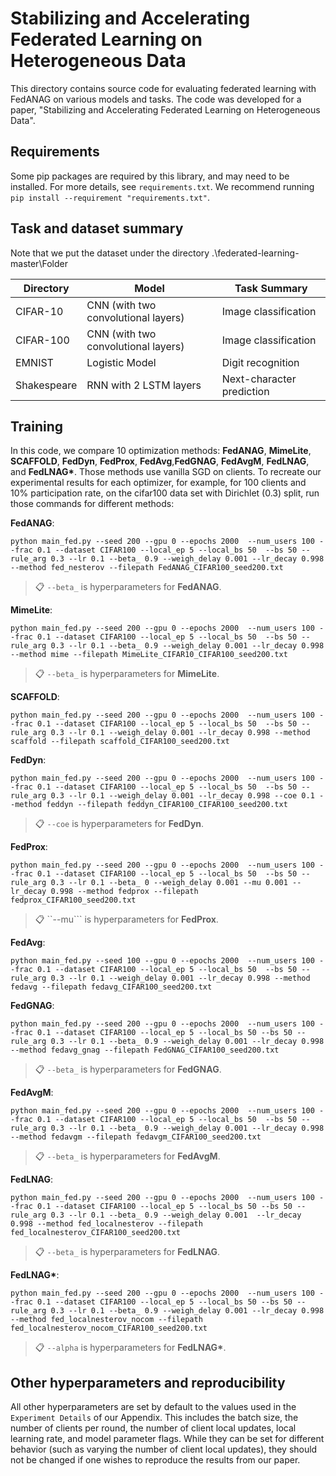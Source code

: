 # Stabilizing and Accelerating Federated Learning on Heterogeneous Data


This directory contains source code for evaluating federated learning with FedANAG on various models and tasks. The code was developed for a paper, "Stabilizing and Accelerating Federated Learning on Heterogeneous Data".

## Requirements

Some pip packages are required by this library, and may need to be installed. For more details, see `requirements.txt`. We recommend running `pip install --requirement "requirements.txt"`.

## Task and dataset summary

Note that we put the dataset under the directory .\federated-learning-master\Folder

<!-- mdformat off(This table is sensitive to automatic formatting changes) -->

| Directory        | Model                               | Task Summary              |
|------------------|-------------------------------------|---------------------------|
| CIFAR-10         | CNN (with two convolutional layers) | Image classification      |
| CIFAR-100        | CNN (with two convolutional layers) | Image classification      |
| EMNIST           | Logistic Model                      | Digit recognition         |
| Shakespeare      | RNN with 2 LSTM layers              | Next-character prediction |

<!-- mdformat on -->


## Training
In this code, we compare 10 optimization methods: **FedANAG**, **MimeLite**, **SCAFFOLD**, **FedDyn**, **FedProx**, **FedAvg**,**FedGNAG**, **FedAvgM**, **FedLNAG**, and **FedLNAG\***. Those methods use vanilla SGD on clients. To recreate our experimental results for each optimizer, for example, for 100 clients and 10% participation rate, on the cifar100 data set with Dirichlet (0.3) split, run those commands for different methods:



**FedANAG**:
```
python main_fed.py --seed 200 --gpu 0 --epochs 2000  --num_users 100 --frac 0.1 --dataset CIFAR100 --local_ep 5 --local_bs 50  --bs 50 --rule_arg 0.3 --lr 0.1 --beta_ 0.9 --weigh_delay 0.001 --lr_decay 0.998 --method fed_nesterov --filepath FedANAG_CIFAR100_seed200.txt
```
>📋  ```--beta_``` is hyperparameters for **FedANAG**.

**MimeLite**:
```
python main_fed.py --seed 200 --gpu 0 --epochs 2000  --num_users 100 --frac 0.1 --dataset CIFAR100 --local_ep 5 --local_bs 50  --bs 50 --rule_arg 0.3 --lr 0.1 --beta_ 0.9 --weigh_delay 0.001 --lr_decay 0.998 --method mime --filepath MimeLite_CIFAR10_CIFAR100_seed200.txt
```
>📋  ```--beta_``` is hyperparameters for **MimeLite**.

**SCAFFOLD**:
```
python main_fed.py --seed 200 --gpu 0 --epochs 2000  --num_users 100 --frac 0.1 --dataset CIFAR100 --local_ep 5 --local_bs 50  --bs 50 --rule_arg 0.3 --lr 0.1 --weigh_delay 0.001 --lr_decay 0.998 --method scaffold --filepath scaffold_CIFAR100_seed200.txt
```

**FedDyn**:
```
python main_fed.py --seed 200 --gpu 0 --epochs 2000  --num_users 100 --frac 0.1 --dataset CIFAR100 --local_ep 5 --local_bs 50  --bs 50 --rule_arg 0.3 --lr 0.1 --weigh_delay 0.001 --lr_decay 0.998 --coe 0.1 --method feddyn --filepath feddyn_CIFAR100_CIFAR100_seed200.txt
```
>📋  ```--coe``` is hyperparameters for **FedDyn**.

**FedProx**:
```
python main_fed.py --seed 200 --gpu 0 --epochs 2000  --num_users 100 --frac 0.1 --dataset CIFAR100 --local_ep 5 --local_bs 50  --bs 50 --rule_arg 0.3 --lr 0.1 --beta_ 0 --weigh_delay 0.001 --mu 0.001 --lr_decay 0.998 --method fedprox --filepath fedprox_CIFAR100_seed200.txt
```
>📋  ``--mu``` is hyperparameters for **FedProx**.

**FedAvg**:
```
python main_fed.py --seed 100 --gpu 0 --epochs 2000  --num_users 100 --frac 0.1 --dataset CIFAR100 --local_ep 5 --local_bs 50  --bs 50 --rule_arg 0.3 --lr 0.1 --weigh_delay 0.001 --lr_decay 0.998 --method fedavg --filepath fedavg_CIFAR100_seed200.txt
```


**FedGNAG**:
```
python main_fed.py --seed 200 --gpu 0 --epochs 2000  --num_users 100 --frac 0.1 --dataset CIFAR100 --local_ep 5 --local_bs 50 --bs 50 --rule_arg 0.3 --lr 0.1 --beta_ 0.9 --weigh_delay 0.001 --lr_decay 0.998 --method fedavg_gnag --filepath FedGNAG_CIFAR100_seed200.txt
```
>📋  ```--beta_``` is hyperparameters for **FedGNAG**.

**FedAvgM**:
```
python main_fed.py --seed 200 --gpu 0 --epochs 2000  --num_users 100 --frac 0.1 --dataset CIFAR100 --local_ep 5 --local_bs 50  --bs 50 --rule_arg 0.3 --lr 0.1 --beta_ 0.9 --weigh_delay 0.001 --lr_decay 0.998 --method fedavgm --filepath fedavgm_CIFAR100_seed200.txt
```
>📋  ```--beta_``` is hyperparameters for **FedAvgM**.

**FedLNAG**:
```
python main_fed.py --seed 200 --gpu 0 --epochs 2000  --num_users 100 --frac 0.1 --dataset CIFAR100 --local_ep 5 --local_bs 50 --bs 50 --rule_arg 0.3 --lr 0.1 --beta_ 0.9 --weigh_delay 0.001  --lr_decay 0.998 --method fed_localnesterov --filepath fed_localnesterov_CIFAR100_seed200.txt
```
>📋  ```--beta_``` is hyperparameters for **FedLNAG**.

**FedLNAG\***:
```
python main_fed.py --seed 200 --gpu 0 --epochs 2000  --num_users 100 --frac 0.1 --dataset CIFAR100 --local_ep 5 --local_bs 50 --bs 50 --rule_arg 0.3 --lr 0.1 --beta_ 0.9 --weigh_delay 0.001 --lr_decay 0.998 --method fed_localnesterov_nocom --filepath fed_localnesterov_nocom_CIFAR100_seed200.txt
```
>📋  ```--alpha``` is hyperparameters for **FedLNAG\***.


## Other hyperparameters and reproducibility

All other hyperparameters are set by default to the values used in the `Experiment Details` of our Appendix. This includes the batch size, the number of clients per round, the number of client local updates, local learning rate, and model parameter flags. While they can be set for different behavior (such as varying the number of client local updates), they should not be changed if one wishes to reproduce the results from our paper. 




